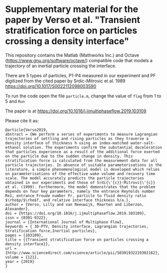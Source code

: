 # Supplementary material for the paper by Verso et al. "Transient stratification force on particles crossing a density interface"


This repository contains the Matlab (Mathworks Inc.) and Octave (https://www.gnu.org/software/octave/) compatible code that models a trajectory of an inertial particle crossing the interface. 

There are 5 types of particles, P1-P4 measured in our experiment and PF digitized from the cited paper by Srdic-Mitrovic et al. 1989 https://doi.org/10.1017/S0022112098003590

To run the code open the file `particle.m`, change the value of `flag` from 1 to 5 and `Run`

The paper is at https://doi.org/10.1016/j.ijmultiphaseflow.2019.103109

Please cite it as: 
```
@article{Verso2019,
abstract = {We perform a series of experiments to measure Lagrangian trajectories of settling and rising particles as they traverse a density interface of thickness h using an index-matched water-salt-ethanol solution. The experiments confirm the substantial deceleration that particles experience as a result of the additional force exerted on the particle due to the sudden change in density. This stratification force is calculated from the measurement data for all particle trajectories. In absence of suitable parameterisations in the literature, a simple phenomenological model is developed which relies on parameterisations of the effective wake volume and recovery time scale. The model accurately predicts the particle trajectories obtained in our experiments and those of Srdi{\'{c}}-Mitrovi{\'{c}} et al. (1999). Furthermore, the model demonstrates that the problem depends on four key parameters, namely the entrance Reynolds number Re1, entrance Froude number Fr, particle to fluid density ratio $\rho$p/$\rho$f, and relative interface thickness h/a.},
author = {Verso, Lilly and van Reeuwijk, Maarten and Liberzon, Alexander},
doi = {https://doi.org/10.1016/j.ijmultiphaseflow.2019.103109},
issn = {0301-9322},
journal = {International Journal of Multiphase Flow},
keywords = { 3D-PTV, Density interface, Lagrangian trajectories, Stratification force,Inertial particles},
pages = {103109},
title = {{Transient stratification force on particles crossing a density interface}},
url = {http://www.sciencedirect.com/science/article/pii/S0301932219302162},
volume = {121},
year = {2019}
}
```


